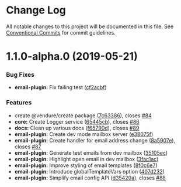 # Change Log

All notable changes to this project will be documented in this file.
See [Conventional Commits](https://conventionalcommits.org) for commit guidelines.

# 1.1.0-alpha.0 (2019-05-21)


### Bug Fixes

* **email-plugin:** Fix failing test ([cf2acbf](https://github.com/vendure-ecommerce/vendure/commit/cf2acbf))


### Features

* create @vendure/create package ([7c63386](https://github.com/vendure-ecommerce/vendure/commit/7c63386)), closes [#84](https://github.com/vendure-ecommerce/vendure/issues/84)
* **core:** Create Logger service ([65445cb](https://github.com/vendure-ecommerce/vendure/commit/65445cb)), closes [#86](https://github.com/vendure-ecommerce/vendure/issues/86)
* **docs:** Clean up various docs ([f65790d](https://github.com/vendure-ecommerce/vendure/commit/f65790d)), closes [#89](https://github.com/vendure-ecommerce/vendure/issues/89)
* **email-plugin:** Create dev mode mailbox server ([e38075f](https://github.com/vendure-ecommerce/vendure/commit/e38075f))
* **email-plugin:** Create handler for email address change ([8a5907e](https://github.com/vendure-ecommerce/vendure/commit/8a5907e)), closes [#87](https://github.com/vendure-ecommerce/vendure/issues/87)
* **email-plugin:** Generate test emails from dev mailbox ([35105ec](https://github.com/vendure-ecommerce/vendure/commit/35105ec))
* **email-plugin:** Highlight open email in dev mailbox ([3fac1ac](https://github.com/vendure-ecommerce/vendure/commit/3fac1ac))
* **email-plugin:** Improve styling of email templates ([8f0c6e7](https://github.com/vendure-ecommerce/vendure/commit/8f0c6e7))
* **email-plugin:** Introduce globalTemplateVars option ([407d232](https://github.com/vendure-ecommerce/vendure/commit/407d232))
* **email-plugin:** Simplify email config API ([d35420a](https://github.com/vendure-ecommerce/vendure/commit/d35420a)), closes [#88](https://github.com/vendure-ecommerce/vendure/issues/88)
